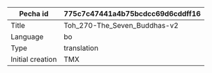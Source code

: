|Pecha id | 775c7c47441a4b75bcdcc69d6cddff16
| --- | --- 
|Title | Toh_270-The_Seven_Buddhas-v2 
|Language | bo
|Type | translation
|Initial creation | TMX